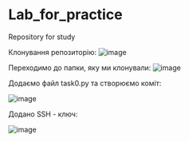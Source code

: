 # Lab_for_practice
Repository for study


Клонування репозиторію:
![image](https://user-images.githubusercontent.com/85624023/121804739-8540d280-cc50-11eb-9c52-0129b0ffe2a7.png)

Переходимо до папки, яку ми клонували:
![image](https://user-images.githubusercontent.com/85624023/121805809-76a8ea00-cc55-11eb-8644-c3fdaf76b966.png)

Додаємо файл task0.py та створюємо коміт:

![image](https://user-images.githubusercontent.com/85624023/121806936-9abafa00-cc5a-11eb-9cad-f50e39d37874.png)

Додано SSH - ключ:


![image](https://user-images.githubusercontent.com/85624023/122405459-bee34780-cf88-11eb-9f6c-a1cc7bc6a32b.png)


